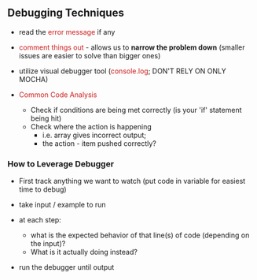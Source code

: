 ## Debugging Techniques
- read the <span style="color:#cd1d1d;">error message</span> if any 

- <span style="color:#cd1d1d;">comment things out</span> - allows us to **narrow the problem down** (smaller issues are easier to solve than bigger ones)

- utilize visual debugger tool (<span style="color:#cd1d1d;">console.log</span>; DON'T RELY ON ONLY MOCHA)

- <span style="color:#cd1d1d;">Common Code Analysis</span>
	- Check if conditions are being met correctly (is your 'if' statement being hit)
	- Check where the action is happening 
	    - i.e. array gives incorrect output; 
	    - the action - item pushed correctly?


### How to Leverage Debugger
- First track anything we want to watch (put code in variable for easiest time to debug)

- take input / example to run

- at each step:
	- what is the expected behavior of that line(s) of code (depending on the input)? 
	- What is it actually doing instead?

- run the debugger until output
